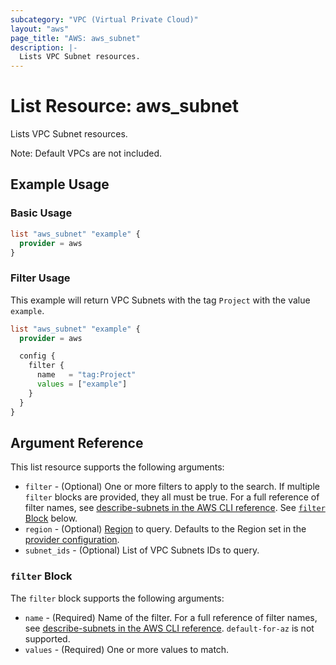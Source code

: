 ```yaml
---
subcategory: "VPC (Virtual Private Cloud)"
layout: "aws"
page_title: "AWS: aws_subnet"
description: |-
  Lists VPC Subnet resources.
---
```


# List Resource: aws_subnet

Lists VPC Subnet resources.

Note: Default VPCs are not included.

## Example Usage

### Basic Usage

```terraform
list "aws_subnet" "example" {
  provider = aws
}
```

### Filter Usage

This example will return VPC Subnets with the tag `Project` with the value `example`.

```terraform
list "aws_subnet" "example" {
  provider = aws

  config {
    filter {
      name   = "tag:Project"
      values = ["example"]
    }
  }
}
```

## Argument Reference

This list resource supports the following arguments:

* `filter` - (Optional) One or more filters to apply to the search.
  If multiple `filter` blocks are provided, they all must be true.
  For a full reference of filter names, see [describe-subnets in the AWS CLI reference][describe-subnets].
  See [`filter` Block](#filter-block) below.
* `region` - (Optional) [Region](https://docs.aws.amazon.com/general/latest/gr/rande.html#regional-endpoints) to query.
  Defaults to the Region set in the [provider configuration](https://registry.terraform.io/providers/hashicorp/aws/latest/docs#aws-configuration-reference).
* `subnet_ids` - (Optional) List of VPC Subnets IDs to query.

### `filter` Block

The `filter` block supports the following arguments:

* `name` - (Required) Name of the filter.
  For a full reference of filter names, see [describe-subnets in the AWS CLI reference][describe-subnets].
  `default-for-az` is not supported.
* `values` - (Required) One or more values to match.

[describe-subnets]: http://docs.aws.amazon.com/cli/latest/reference/ec2/describe-subnets.html
